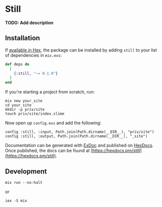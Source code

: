 # Still

**TODO: Add description**

## Installation

If [available in Hex](https://hex.pm/docs/publish), the package can be installed
by adding `still` to your list of dependencies in `mix.exs`:

```elixir
def deps do
  [
    {:still, "~> 0.1.0"}
  ]
end
```

If you're starting a project from scratch, run:

```
mix new your_site
cd your_site
mkdir -p priv/site
touch priv/site/index.slime
```

Now open up `config.exs` and add the following:

```
config :still, :input, Path.join(Path.dirname(__DIR__), "priv/site")
config :still, :output, Path.join(Path.dirname(__DIR__), "_site")
```

Documentation can be generated with [ExDoc](https://github.com/elixir-lang/ex_doc)
and published on [HexDocs](https://hexdocs.pm). Once published, the docs can
be found at [https://hexdocs.pm/still](https://hexdocs.pm/still).

## Development

```
mix run --no-halt
```

or

```
iex -S mix
```
